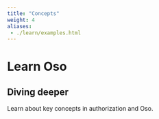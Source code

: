 ```yaml
---
title: "Concepts"
weight: 4
aliases:
 - ./learn/examples.html
---
```


# Learn Oso

## Diving deeper

Learn about key concepts in authorization and Oso.
